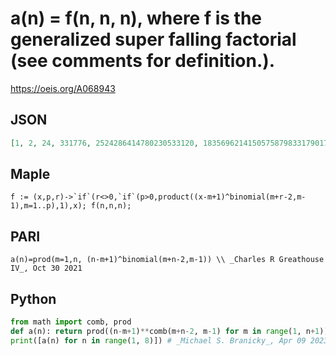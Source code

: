 # a\(n\) \= f\(n, n, n\), where f is the generalized super falling factorial \(see comments for definition\.\)\.
https://oeis.org/A068943
## JSON
```JSON
[1, 2, 24, 331776, 2524286414780230533120, 18356962141505758798331790171539976807981714702571497465907439808868887035904000000]
```
## Maple
```Maple
f := (x,p,r)->`if`(r<>0,`if`(p>0,product((x-m+1)^binomial(m+r-2,m-1),m=1..p),1),x); f(n,n,n);
```
## PARI
```PARI
a(n)=prod(m=1,n, (n-m+1)^binomial(m+n-2,m-1)) \\ _Charles R Greathouse IV_, Oct 30 2021
```
## Python
```Python
from math import comb, prod
def a(n): return prod((n-m+1)**comb(m+n-2, m-1) for m in range(1, n+1))
print([a(n) for n in range(1, 8)]) # _Michael S. Branicky_, Apr 09 2023
```
